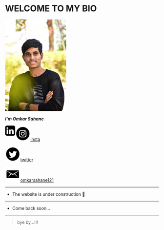 
# WELCOME TO MY BIO
<img width="200" alt="portfolio_view" src="https://github.com/omkar-s2/OmkarSahane-/blob/main/DSC_0021-01.jpeg">
  
 ___I'm Omkar Sahane___

 
[<img align="left" alt="omkarsahane" width="33px" src="likedin.png" />][linkedin]

[linkedin]: https://www.linkedin.com/in/omkar-sahane-7452691b2

<img width="50" hight="50" src="https://github.com/omkar-s2/OmkarSahane-/blob/main/download.png">[insta](https://instagram.com/omkar_sahane_?igshid=z91jvrcb9vwy "CLICK")

<img width="50" hight="50" src="https://github.com/omkar-s2/OmkarSahane-/blob/main/twt.png">[twitter](https://twitter.com/Omkarsahane5?s=09 "CLICK")<br>

<img width="50" hight="50" src="https://github.com/omkar-s2/OmkarSahane-/blob/main/mail.png">[omkarsahane121](mailto:omkarsahane121@gmail.com?subject=[GitHub]%20Source%20Han%20Sans)

-- --
* The website is under construction 🚧
-- --
* Come back soon...
-- --
> bye by...!!!


